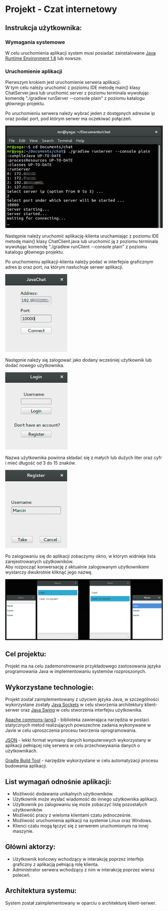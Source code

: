 # Projekt - Czat internetowy  

## Instrukcja użytkownika:
### Wymagania systemowe
W celu uruchomienia aplikacji system musi posiadać zainstalowane  [Java Runtime Environment 1.8](http://www.oracle.com/technetwork/java/javase/downloads/jre8-downloads-2133155.html) lub nowsze.

### Uruchomienie aplikacji
Pierwszym krokiem jest uruchomienie serwera aplikacji.  
W tym celu należy uruchomić z poziomu IDE metodę main() klasy ChatServer.java lub uruchomić server 
z poziomu terminala wywołując komendę "./gradlew runServer --console plain" z poziomu katalogu głównego projektu.  

Po uruchomieniu serwera należy wybrać jeden z dostępnych adresów ip oraz podać port, pod którym serwer ma oczekiwać połączeń.  


![RunServer](https://github.com/MRejdych/chat/blob/master/imgs/runServer.png)  


Następnie należy uruchomić aplikację-klienta uruchamiając z poziomu IDE metodę main() klasy ChatClient.java lub 
uruchomić ją z poziomu terminala wywołując komendę "./gradlew runClient --console plain" z poziomu katalogu głównego projektu. 

Po uruchomieniu aplikacji-klienta należy podać w interfejsie graficznym adres ip oraz port, na którym
 nasłuchuje serwer aplikacji.  
 
![RunClient](https://github.com/MRejdych/chat/blob/master/imgs/runClient.png)  

Następnie należy się zalogować jako dodany wcześniej użytkownik lub dodać nowego użytkownika.    


![Login](https://github.com/MRejdych/chat/blob/master/imgs/login.png)  

Nazwa użytkownika powinna składać się z małych lub dużych liter oraz cyfr i mieć długość od 3 do 15 znaków.  
  
![Registration](https://github.com/MRejdych/chat/blob/master/imgs/registration.png)    
  
Po zalogowaniu się do aplikacji zobaczymy okno, w którym widnieje lista zarejestrowanych użytkowników.  
Aby rozpocząć konwersację z aktualnie zalogowanym użytkownikiem wystarczy dwukrotnie kliknąć jego nazwę.  
  
![Conversation](https://github.com/MRejdych/chat/blob/master/imgs/conversation.png)

## Cel projektu:
Projekt ma na celu zademonstrowanie przykładowego zastosowania języka programowania Java w implementowaniu systemów rozproszonych.  


## Wykorzystane technologie:
Projekt został zaimplementowany z użyciem języka Java, w szczególności wykorzystane zostały [Java Sockets](https://docs.oracle.com/javase/tutorial/networking/sockets/index.html) 
w celu stworzenia architektury klient-serwer oraz [Java Swing](https://docs.oracle.com/javase/tutorial/uiswing/components/index.html) 
w celu stworzenia interfejsu użytkownika.  

[Apache commons-lang3](https://commons.apache.org/proper/commons-lang/apidocs/org/apache/commons/lang3/package-summary.html) - biblioteka zawierająca narzędzia w postaci statycznych metod 
realizujących powszechne zadania wykonywane w Javie w celu uproszczenia procesu tworzenia oprogramowania.  

[JSON](http://json.org/) - lekki format wymiany danych komputerowych wykorzystany w aplikacji pełniącej 
rolę serwera w celu przechowywania danych o użytkownikach.  

[Gradle Build Tool](https://gradle.org/) - narzędzie wykorzystane w celu automatyzacji procesu budowania aplikacji.  

## List wymagań odnośnie aplikacji:
- Możliwość dodawania unikalnych użytkowników.
- Użytkownik może wysłać wiadomość do innego użytkownika aplikacji.
- Użytkownik  po zalogowaniu się może zobaczyć listę pozostałych użytkowników.
- Możliwość pracy z wieloma klientami czatu jednocześnie.
- Możliwość uruchomienia aplikacji na systemie Linux oraz Windows.
- Klienci czatu mogą łączyć się z serwerem uruchomionym na innej maszynie.

## Główni aktorzy:
- Użytkownik końcowy wchodzący w interakcję poprzez interfejs graficzny z aplikacją pełniącą rolę klienta.
- Administrator serwera wchodzący z nim w interakcję poprzez wiersz poleceń.   

## Architektura systemu:

System został zaimplementowany w oparciu o architekturę klient-serwer.  





